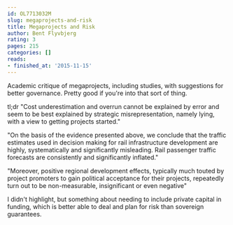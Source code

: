 ```yaml
---
id: OL7713032M
slug: megaprojects-and-risk
title: Megaprojects and Risk
author: Bent Flyvbjerg
rating: 3
pages: 215
categories: []
reads:
- finished_at: '2015-11-15'
---
```

Academic critique of megaprojects, including studies, with suggestions for better governance. Pretty good if you're into that sort of thing.

tl;dr "Cost underestimation and overrun cannot be explained by error and seem to be best explained by strategic misrepresentation, namely lying, with a view to getting projects started."

"On the basis of the evidence presented above, we conclude that the traffic estimates used in decision making for rail infrastructure development are highly, systematically and significantly misleading. Rail passenger traffic forecasts are consistently and significantly inflated."

"Moreover, positive regional development effects, typically much touted by project promoters to gain political acceptance for their projects, repeatedly turn out to be non-measurable, insignificant or even negative"

I didn't highlight, but something about needing to include private capital in funding, which is better able to deal and plan for risk than sovereign guarantees.
